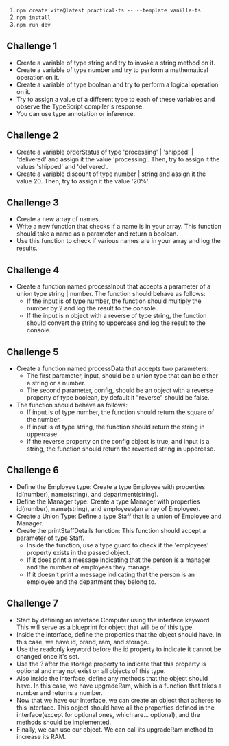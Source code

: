 1. ```npm create vite@latest practical-ts -- --template vanilla-ts```
2. ```npm install```
3. ```npm run dev```


## Challenge 1
- Create a variable of type string and try to invoke a string method on it.
- Create a variable of type number and try to perform a mathematical operation on it.
- Create a variable of type boolean and try to perform a logical operation on it.
- Try to assign a value of a different type to each of these variables and observe the TypeScript compiler's response.
- You can use type annotation or inference.

## Challenge 2
- Create a variable orderStatus of type 'processing' | 'shipped' | 'delivered' and assign it the value 'processing'. Then, try to assign it the values 'shipped' and 'delivered'.
- Create a variable discount of type number | string and assign it the value 20. Then, try to assign it the value '20%'.

## Challenge 3
- Create a new array of names.
- Write a new function that checks if a name is in your array. This function should take a name as a parameter and return a boolean.
- Use this function to check if various names are in your array and log the results.

## Challenge 4
- Create a function named processInput that accepts a parameter of a union type string | number. The function should behave as follows:
  - If the input is of type number, the function should multiply the number by 2 and log the result to the console.
  - If the input is n object with a reverse of type string, the function should convert the string to uppercase and log the result to the console.

## Challenge 5
- Create a function named processData that accepts two parameters:
  - The first parameter, input, should be a union type that can be either a string or a number.
  - The second parameter, config, should be an object with a reverse property of type boolean, by default it "reverse" should be false.
- The function should behave as follows:
  - If input is of type number, the function should return the square of the number.
  - If input is of type string, the function should return the string in uppercase.
  - If the reverse property on the config object is true, and input is a string, the function should return the reversed string in uppercase.

## Challenge 6
- Define the Employee type: Create a type Employee with properties id(number), name(string), and department(string).
- Define the Manager type: Create a type Manager with properties id(number), name(string), and employees(an array of Employee).
- Create a Union Type: Define a type Staff that is a union of Employee and Manager.
- Create the printStaffDetails function: This function should accept a parameter of type Staff.
  - Inside the function, use a type guard to check if the 'employees' property exists in the passed object.
  - If it does print a message indicating that the person is a manager and the number of employees they manage.
  - If it doesn't print a message indicating that the person is an employee and the department they belong to.

## Challenge 7
- Start by defining an interface Computer using the interface keyword. This will serve as a blueprint for object that will be of this type.
- Inside the interface, define the properties that the object should have. In this case, we have id, brand, ram, and storage.
- Use the readonly keyword before the id property to indicate it cannot be changed once it's set.
- Use the ? after the storage property to indicate that this property is optional and may not exist on all objects of this type.
- Also inside the interface, define any methods that the object should have. In this case, we have upgradeRam, which is a function that takes a number and returns a number.
- Now that we have our interface, we can create an object that adheres to this interface. This object should have all the properties defined in the interface(except for optional ones, which are... optional), and the methods should be implemented.
- Finally, we can use our object. We can call its upgradeRam method to increase its RAM.
